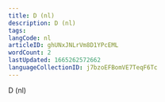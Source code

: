 ```yaml
---
title: D (nl)
description: D (nl)
tags: 
langCode: nl
articleID: ghUNxJNLrVm8D1YPcEML
wordCount: 2
lastUpdated: 1665262572662
languageCollectionID: j7bzoEFBomVE7TeqF6Tc
---
```


D (nl)
